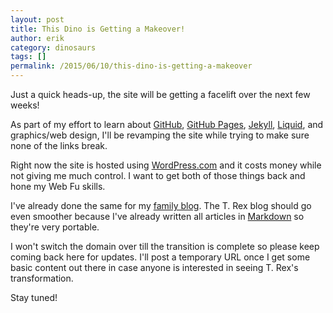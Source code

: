 ```yaml
---
layout: post
title: This Dino is Getting a Makeover!
author: erik
category: dinosaurs
tags: []
permalink: /2015/06/10/this-dino-is-getting-a-makeover
---
```


Just a quick heads-up, the site will be getting a facelift over the next few weeks!

As part of my effort to learn about [GitHub](https://github.com), [GitHub Pages](https://pages.github.com), [Jekyll](http://jekyllrb.com), [Liquid](https://docs.shopify.com/themes/liquid-documentation/basics), and graphics/web design, I'll be revamping the site while trying to make sure none of the links break.

Right now the site is hosted using [WordPress.com](https://wordpress.com/) and it costs money while not giving me much control. I want to get both of those things back and hone my Web Fu skills.

I've already done the same for my [family blog](http://gillespieproject.com). The T. Rex blog should go even smoother because I've already written all articles in [Markdown](http://daringfireball.net/projects/markdown/) so they're very portable.

I won't switch the domain over till the transition is complete so please keep coming back here for updates. I'll post a temporary URL once I get some basic content out there in case anyone is interested in seeing T. Rex's transformation.

Stay tuned!
